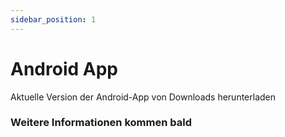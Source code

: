 ```yaml
---
sidebar_position: 1
---
```


# Android App

Aktuelle Version der Android-App von Downloads herunterladen

### Weitere Informationen kommen bald
